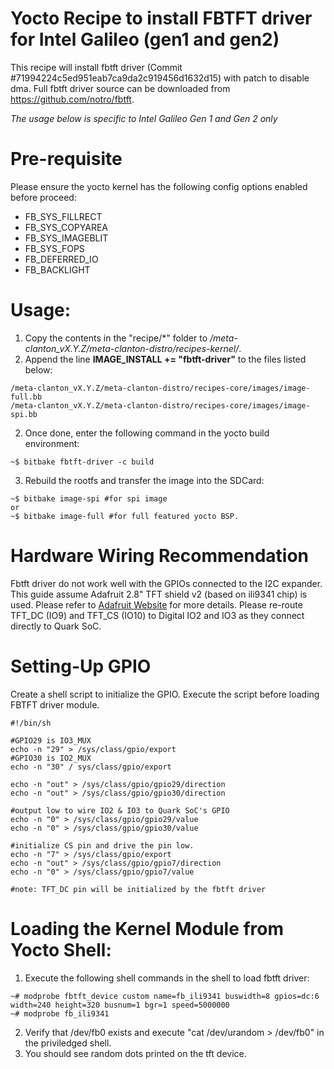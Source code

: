 Yocto Recipe to install FBTFT driver for Intel Galileo (gen1 and gen2)
======================================================================

This recipe will install fbtft driver (Commit #71994224c5ed951eab7ca9da2c919456d1632d15) with patch to disable dma.
Full fbtft driver source can be downloaded from https://github.com/notro/fbtft.

*The usage below is specific to Intel Galileo Gen 1 and Gen 2 only*

Pre-requisite
=============

Please ensure the yocto kernel has the following config options enabled before proceed:
* FB_SYS_FILLRECT
* FB_SYS_COPYAREA
* FB_SYS_IMAGEBLIT
* FB_SYS_FOPS
* FB_DEFERRED_IO
* FB_BACKLIGHT

Usage:
======

1. Copy the contents in the "recipe/*" folder to */meta-clanton_vX.Y.Z/meta-clanton-distro/recipes-kernel/*.
2. Append the line **IMAGE_INSTALL += "fbtft-driver"** to the files listed below:
```
/meta-clanton_vX.Y.Z/meta-clanton-distro/recipes-core/images/image-full.bb
/meta-clanton_vX.Y.Z/meta-clanton-distro/recipes-core/images/image-spi.bb
```
2. Once done, enter the following command in the yocto build environment:
```code
~$ bitbake fbtft-driver -c build
```
3. Rebuild the rootfs and transfer the image into the SDCard:
```code
~$ bitbake image-spi #for spi image
or
~$ bitbake image-full #for full featured yocto BSP.
```

Hardware Wiring Recommendation
==============================
Fbtft driver do not work well with the GPIOs connected to the I2C expander. 
This guide assume Adafruit 2.8" TFT shield v2 (based on ili9341 chip) is used.
Please refer to [Adafruit Website](https://learn.adafruit.com/adafruit-2-8-tft-touch-shield-v2/overview) for more details.
Please re-route TFT_DC (IO9) and TFT_CS (IO10) to Digital IO2 and IO3 as they connect directly to Quark SoC.


Setting-Up GPIO
================

Create a shell script to initialize the GPIO. Execute the script before loading FBTFT driver module.

```code
#!/bin/sh

#GPIO29 is IO3_MUX
echo -n "29" > /sys/class/gpio/export
#GPIO30 is IO2_MUX
echo -n "30" / sys/class/gpio/export

echo -n "out" > /sys/class/gpio/gpio29/direction
echo -n "out" > /sys/class/gpio/gpio30/direction

#output low to wire IO2 & IO3 to Quark SoC's GPIO
echo -n "0" > /sys/class/gpio/gpio29/value
echo -n "0" > /sys/class/gpio/gpio30/value

#initialize CS pin and drive the pin low.
echo -n "7" > /sys/class/gpio/export
echo -n "out" > /sys/class/gpio/gpio7/direction
echo -n "0" > /sys/class/gpio/gpio7/value

#note: TFT_DC pin will be initialized by the fbtft driver

```

Loading the Kernel Module from Yocto Shell:
===========================================

1. Execute the following shell commands in the shell to load fbtft driver:
```
~# modprobe fbtft_device custom name=fb_ili9341 buswidth=8 gpios=dc:6 width=240 height=320 busnum=1 bgr=1 speed=5000000
~# modprobe fb_ili9341
```
2. Verify that /dev/fb0 exists and execute "cat /dev/urandom > /dev/fb0" in the priviledged shell.
3. You should see random dots printed on the tft device.
